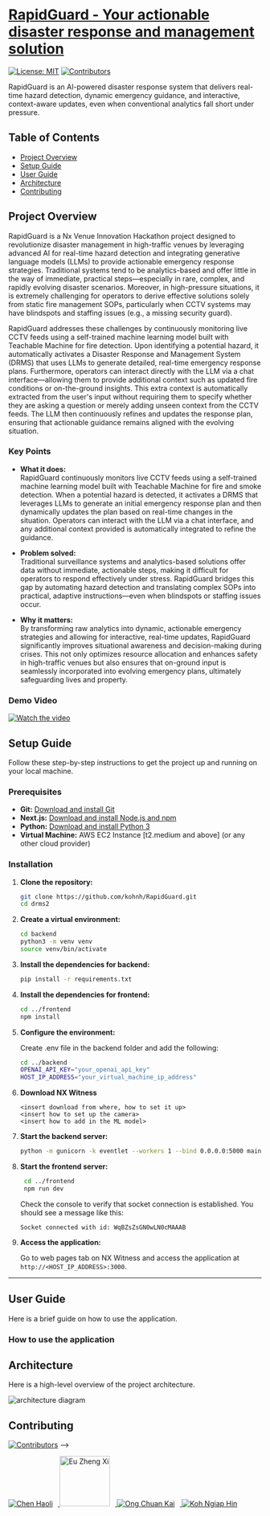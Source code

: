 # [RapidGuard - Your actionable disaster response and management solution](https://github.com/kohnh/RapidGuard)


[![License: MIT](https://img.shields.io/badge/License-MIT-blue.svg)](https://opensource.org/licenses/MIT)
[![Contributors](https://img.shields.io/badge/Contributors-4-blue.svg)](github.com/kohnh/RapidGuard/graphs/contributors)

RapidGuard is an AI-powered disaster response system that delivers real-time hazard detection, dynamic emergency guidance, and interactive, context-aware updates, even when conventional analytics fall short under pressure.

## Table of Contents

- [Project Overview](#project-overview)
- [Setup Guide](#setup-guide)
- [User Guide](#user-guide)
- [Architecture](#architecture)
- [Contributing](#contributing)


## Project Overview

RapidGuard is a Nx Venue Innovation Hackathon  project designed to revolutionize disaster management in high-traffic venues by leveraging advanced AI for real-time hazard detection and integrating generative language models (LLMs) to provide actionable emergency response strategies. Traditional systems tend to be analytics-based and offer little in the way of immediate, practical steps—especially in rare, complex, and rapidly evolving disaster scenarios. Moreover, in high-pressure situations, it is extremely challenging for operators to derive effective solutions solely from static fire management SOPs, particularly when CCTV systems may have blindspots and staffing issues (e.g., a missing security guard).

RapidGuard addresses these challenges by continuously monitoring live CCTV feeds using a self-trained machine learning model built with Teachable Machine for fire detection. Upon identifying a potential hazard, it automatically activates a Disaster Response and Management System (DRMS) that uses LLMs to generate detailed, real-time emergency response plans. Furthermore, operators can interact directly with the LLM via a chat interface—allowing them to provide additional context such as updated fire conditions or on-the-ground insights. This extra context is automatically extracted from the user's input without requiring them to specify whether they are asking a question or merely adding unseen context from the CCTV feeds. The LLM then continuously refines and updates the response plan, ensuring that actionable guidance remains aligned with the evolving situation.

### Key Points

- **What it does:**  
  RapidGuard continuously monitors live CCTV feeds using a self-trained machine learning model built with Teachable Machine for fire and smoke detection. When a potential hazard is detected, it activates a DRMS that leverages LLMs to generate an initial emergency response plan and then dynamically updates the plan based on real-time changes in the situation. Operators can interact with the LLM via a chat interface, and any additional context provided is automatically integrated to refine the guidance.
  
- **Problem solved:**  
  Traditional surveillance systems and analytics-based solutions offer data without immediate, actionable steps, making it difficult for operators to respond effectively under stress. RapidGuard bridges this gap by automating hazard detection and translating complex SOPs into practical, adaptive instructions—even when blindspots or staffing issues occur.
  
- **Why it matters:**  
  By transforming raw analytics into dynamic, actionable emergency strategies and allowing for interactive, real-time updates, RapidGuard significantly improves situational awareness and decision-making during crises. This not only optimizes resource allocation and enhances safety in high-traffic venues but also ensures that on-ground input is seamlessly incorporated into evolving emergency plans, ultimately safeguarding lives and property.

### Demo Video

[![Watch the video](https://img.youtube.com/vi/VIDEO_ID/maxresdefault.jpg)](https://www.youtube.com/watch?v=VIDEO_ID)

## Setup Guide

Follow these step-by-step instructions to get the project up and running on your local machine.

### Prerequisites

- **Git:** [Download and install Git](https://git-scm.com/downloads)
- **Next.js:** [Download and install Node.js and npm](https://nodejs.org/en/download/)
- **Python:** [Download and install Python 3](https://www.python.org/downloads/)
- **Virtual Machine:** AWS EC2 Instance [t2.medium and above] (or any other cloud provider)

### Installation

1. **Clone the repository:**

   ```bash
   git clone https://github.com/kohnh/RapidGuard.git
   cd drms2
    ```

2. **Create a virtual environment:**

   ```bash
   cd backend
   python3 -m venv venv
   source venv/bin/activate
   ```

3. **Install the dependencies for backend:**

   ```bash
   pip install -r requirements.txt
   ```

4. **Install the dependencies for frontend:**

   ```bash
   cd ../frontend
   npm install
   ```

5. **Configure the environment:**

   Create .env file in the backend folder and add the following:

   ```bash
   cd ../backend
   OPENAI_API_KEY="your_openai_api_key"
   HOST_IP_ADDRESS="your_virtual_machine_ip_address"
   ```

6. **Download NX Witness**

   ```
   <insert download from where, how to set it up>
   <insert how to set up the camera>
   <insert how to add in the ML model>
   ```

7. **Start the backend server:**

   ```bash
   python -m gunicorn -k eventlet --workers 1 --bind 0.0.0.0:5000 main:app
   ```

8. **Start the frontend server:**

   ```bash
    cd ../frontend
    npm run dev
    ```
    Check the console to verify that socket connection is established.
    You should see a message like this:
    ```
    Socket connected with id: WqBZsZsGN0wLN0cMAAAB
    ```

9. **Access the application:**

    Go to web pages tab on NX Witness and access the application at `http://<HOST_IP_ADDRESS>:3000`.


---

## User Guide
Here is a brief guide on how to use the application.

### How to use the application


## Architecture
Here is a high-level overview of the project architecture.

![architecture diagram](./images_for_README/architecture_diagram.png)


## Contributing
[![Contributors](https://img.shields.io/badge/Contributors-4-blue.svg)](https://github.com/kohnh/RapidGuard/graphs/contributors) -->

<a href="https://github.com/thebadone231" target="_blank">
  <img src="https://github.com/thebadone231.png?size=100" alt="Chen Haoli" style="margin-right: 10px;" />
</a>
<a href="https://github.com/euzhengxi" target="_blank">
  <img src="./images_for_README/blank-profile-picture.png" alt="Eu Zheng Xi" style="margin-right: 10px; width: 100px; height: 100px; />
</a>
<a href="https://github.com/ong-ck" target="_blank">
  <img src="https://github.com/ong-ck.png?size=100" alt="Ong Chuan Kai" style="margin-right: 10px;" />
</a>
<a href="https://github.com/kohnh" target="_blank">
  <img src="https://github.com/kohnh.png?size=100" alt="Koh Ngiap Hin" />
</a>